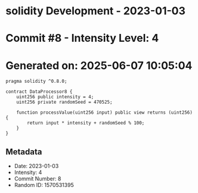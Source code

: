 ﻿# solidity Development - 2023-01-03
# Commit #8 - Intensity Level: 4
# Generated on: 2025-06-07 10:05:04
```solidity
pragma solidity ^0.8.0;

contract DataProcessor8 {
    uint256 public intensity = 4;
    uint256 private randomSeed = 470525;

    function processValue(uint256 input) public view returns (uint256) {
        return input * intensity + randomSeed % 100;
    }
}
```
## Metadata
- Date: 2023-01-03
- Intensity: 4
- Commit Number: 8
- Random ID: 1570531395
